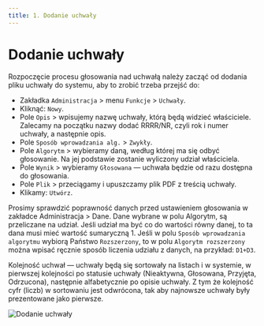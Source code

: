 ```yaml
---
title: 1. Dodanie uchwały
---
```


# Dodanie uchwały

Rozpoczęcie procesu głosowania nad uchwałą należy zacząć od dodania pliku uchwały do systemu, aby to zrobić trzeba przejść do:

- Zakładka `Administracja` > menu `Funkcje` > `Uchwały`.
- Kliknąć: `Nowy`.
- Pole `Opis` > wpisujemy nazwę uchwały, którą będą widzieć właściciele. Zalecamy na początku nazwy dodać RRRR/NR, czyli rok i numer uchwały, a następnie opis.
- Pole `Sposób wprowadzania alg.` > `Zwykły`.
- Pole `Algorytm` > wybieramy daną, według której ma się odbyć głosowanie. Na jej podstawie zostanie wyliczony udział właściciela.
- Pole `Wynik` > wybieramy `Głosowana` — uchwała będzie od razu dostępna do głosowania.
- Pole `Plik` > przeciągamy i upuszczamy plik PDF z treścią uchwały.
- Klikamy: `Utwórz`.

Prosimy sprawdzić poprawność danych przed ustawieniem głosowania w zakładce Administracja > Dane. Dane wybrane w polu Algorytm, są przeliczane na udział. Jeśli udział ma być co do wartości równy danej, to ta dana musi mieć wartość sumaryczną 1. Jeśli w polu `Sposób wprowadzania algorytmu` wybiorą Państwo `Rozszerzony`, to w polu `Algorytm rozszerzony` można wpisać ręcznie sposób liczenia udziału z danych, na przykład: `D1+D3`.

Kolejność uchwał — uchwały będą się sortowały na listach i w systemie, w pierwszej kolejności po statusie uchwały (Nieaktywna, Głosowana, Przyjęta, Odrzucona), następnie alfabetycznie po opisie uchwały. Z tym że kolejność cyfr (liczb) w sortowaniu jest odwrócona, tak aby najnowsze uchwały były prezentowane jako pierwsze.

![Dodanie uchwały](dodanieuchwaly.gif)